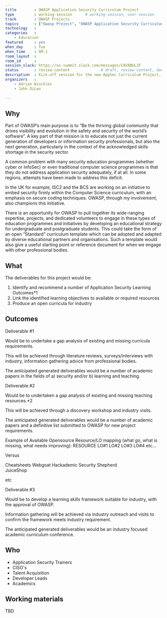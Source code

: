 ```yaml
---
title        : OWASP Application Security Curriculum Project 
type         : working-session      # working-session, user-session
track        : OWASP Projects
topics       : ["Owasp Project", "OWASP Application Security Curriculum"]
technology   :
categories   :
    - Education
featured     : yes
when_day     : Tue
when_time    : AM-1
room_layout  :                    
room_id      : 
session_slack: https://os-summit.slack.com/messages/CAVABULJF
status       : review-content              # draft, review-content, done
description  : Kick-off session for the new AppSec Curriculum Project, to discuss goals, deliverables, roadmap, etc.
organizers   :
    - Adrian Winckles
    - John DiLeo
    
---
```


## Why

Part of OWASP’s main purpose is to “Be the thriving global community that drives visibility and evolution in the safety and security of the world’s software”. A key part of that mission is to educate not just the current generation of developers or information security professionals, but also the next generation, particularly in the context of the acknowledged skills shortage in the security sector.

A common problem with many security education programmes (whether cyber or InfoSec) or even traditional computer science programmes is that they do not address application security adequately, if at all. In some regions, attempts have been made to address this deficit.

In the UK for example, ISC2 and the BCS are working on an initiative to embed security firmly within the Computer Science curriculum, with an emphasis on secure coding techniques. OWASP, through my involvement, also champions this initiative.

There is an opportunity for OWASP to pull together its wide-ranging expertise, projects, and dedicated volunteers to engage in these types of education programmes and initiatives by developing an educational strategy for undergraduate and postgraduate students. This could take the form of an open “Standard” curriculum template which can be adopted and adapted by diverse educational partners and organisations. Such a template would also give a useful starting point or reference document for when we engage with other professional bodies. 

## What

The deliverables for this project would be:

1.	Identify and recommend a number of Application Security Learning Outcomes*1
2.	Link the identified learning objectives to available or required resources
3.	Produce an open curricula for industry

## Outcomes

Deliverable #1

Would be to undertake a gap analysis of existing and missing curricula requirements. 

This will be achieved through literature reviews, surveys/interviews with industry, information gathering advice from professional bodies.

The anticipated generated deliverables would be a number of academic papers in the fields of a) security and/or b) learning and teaching.

Deliverable #2

Would be to undertaken a gap analysis of existing and missing teaching resources.*2 

This will be achieved through a discovery workshop and industry visits. 

The anticipated generated deliverables would be a number of academic papers and a definitive list submitted to OWASP for new project requirements.

Example of Available Opensource Resource/LO mapping (what go, what is missing, what needs improving):
RESOURCE	LO#1	LO#2	LO#3	LO#4	etc…

Versus 

Cheatsheets 
Webgoat 
Hackademic
Security Shepherd					
JuiceShop					
				
etc

Deliverable #3

Would be to develop a learning skills framework suitable for industry, with the approval of OWASP. 

Information gathering will be achieved via industry outreach and visits to confirm the framework meets industry requirement.

The anticipated generated deliverables would be an industry focused academic curriculum conference.


## Who

- Application Security Trainers 
- CISO's
- Talent Acquisition 
- Developer Leads 
- Academics 


## Working materials

TBD
